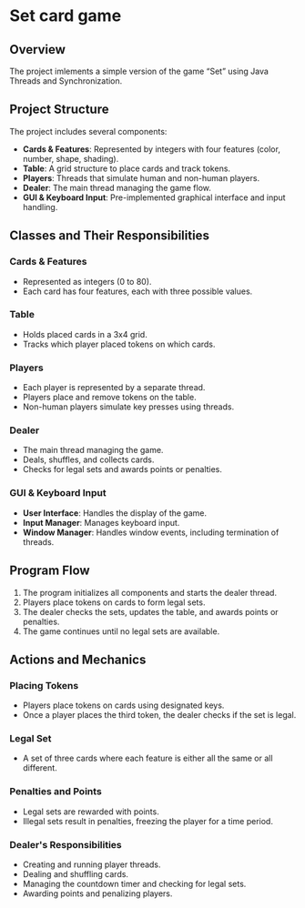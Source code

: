 # Set card game

## Overview
The project imlements a simple version of the game “Set” using Java Threads and Synchronization.

## Project Structure

The project includes several components:

- **Cards & Features**: Represented by integers with four features (color, number, shape, shading).
- **Table**: A grid structure to place cards and track tokens.
- **Players**: Threads that simulate human and non-human players.
- **Dealer**: The main thread managing the game flow.
- **GUI & Keyboard Input**: Pre-implemented graphical interface and input handling.

## Classes and Their Responsibilities

### Cards & Features

- Represented as integers (0 to 80).
- Each card has four features, each with three possible values.

### Table

- Holds placed cards in a 3x4 grid.
- Tracks which player placed tokens on which cards.

### Players

- Each player is represented by a separate thread.
- Players place and remove tokens on the table.
- Non-human players simulate key presses using threads.

### Dealer

- The main thread managing the game.
- Deals, shuffles, and collects cards.
- Checks for legal sets and awards points or penalties.

### GUI & Keyboard Input

- **User Interface**: Handles the display of the game.
- **Input Manager**: Manages keyboard input.
- **Window Manager**: Handles window events, including termination of threads.

## Program Flow

1. The program initializes all components and starts the dealer thread.
2. Players place tokens on cards to form legal sets.
3. The dealer checks the sets, updates the table, and awards points or penalties.
4. The game continues until no legal sets are available.

## Actions and Mechanics

### Placing Tokens

- Players place tokens on cards using designated keys.
- Once a player places the third token, the dealer checks if the set is legal.

### Legal Set

- A set of three cards where each feature is either all the same or all different.

### Penalties and Points

- Legal sets are rewarded with points.
- Illegal sets result in penalties, freezing the player for a time period.

### Dealer's Responsibilities

- Creating and running player threads.
- Dealing and shuffling cards.
- Managing the countdown timer and checking for legal sets.
- Awarding points and penalizing players.
